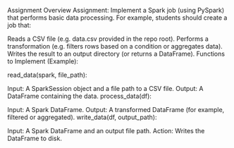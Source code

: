 Assignment Overview
Assignment:
Implement a Spark job (using PySpark) that performs basic data processing. For example, students should create a job that:

Reads a CSV file (e.g. data.csv provided in the repo root).
Performs a transformation (e.g. filters rows based on a condition or aggregates data).
Writes the result to an output directory (or returns a DataFrame).
Functions to Implement (Example):

read_data(spark, file_path):

Input: A SparkSession object and a file path to a CSV file.
Output: A DataFrame containing the data.
process_data(df):

Input: A Spark DataFrame.
Output: A transformed DataFrame (for example, filtered or aggregated).
write_data(df, output_path):

Input: A Spark DataFrame and an output file path.
Action: Writes the DataFrame to disk.
